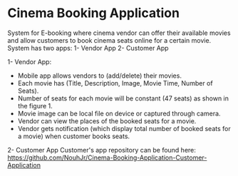 # Cinema Booking Application
System for E-booking where cinema vendor can offer their available movies and allow customers to book cinema seats online for a certain movie.
System has two apps:
1- Vendor App
2- Customer App

1- Vendor App:
* Mobile app allows vendors to (add/delete) their movies.
* Each movie has (Title, Description, Image, Movie Time, Number of Seats).
* Number of seats for each movie will be constant (47 seats) as shown in the figure 1.
* Movie image can be local file on device or captured through camera.
* Vendor can view the places of the booked seats for a movie.
* Vendor gets notification (which display total number of booked seats for a movie) when customer books seats.

2- Customer App
Customer's app repository can be found here: https://github.com/NouhJr/Cinema-Booking-Application-Customer-Application
